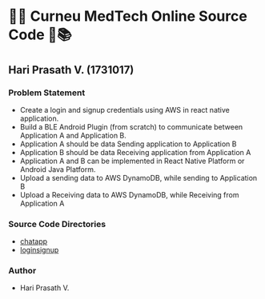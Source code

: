 # 📒📕 Curneu MedTech Online Source Code 📗📚

## Hari Prasath V. (1731017)

### Problem Statement
* Create a login and signup credentials using AWS in react native application.
* Build a BLE Android Plugin (from scratch) to communicate between Application A and Application B.
* Application A should be data Sending application to Application B
* Application B should be data Receiving application from Application A
* Application A and B can be implemented in React Native Platform or Android Java Platform.
* Upload a sending data to AWS DynamoDB, while sending to Application B
* Upload a Receiving data to AWS DynamoDB, while Receiving from Application A

### Source Code Directories
* [chatapp](https://github.com/Hari-Prasath-1701/curneu-online-code/tree/master/chatapp)
* [loginsignup](https://github.com/Hari-Prasath-1701/curneu-online-code/tree/master/loginsignup)

### Author
* Hari Prasath V.
